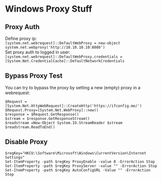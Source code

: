 # Windows Proxy Stuff
## Proxy Auth
Define proxy ip:   
`[system.net.webrequest]::DefaultWebProxy = new-object system.net.webproxy('http://10.10.10.10:8080')`   
Set proxy auth to logged in user:   
`[system.net.webrequest]::DefaultWebProxy.credentials = [System.Net.CredentialCache]::DefaultNetworkCredentials`

## Bypass Proxy Test
You can try to bypass the proxy by setting a new (empty) proxy in a webrequest:   
```
$Request = [System.Net.HttpWebRequest]::CreateHttp('https://ifconfig.me/')
$Request.Proxy=[System.Net.WebProxy]::new()
$response = $Request.GetResponse()
$stream = $response.GetResponseStream()
$readstream =New-Object System.IO.StreamReader $stream
$readstream.ReadToEnd()
```

## Disable Proxy
```
$regKey="HKCU:\Software\Microsoft\Windows\CurrentVersion\Internet Settings"
Set-ItemProperty -path $regKey ProxyEnable -value 0 -ErrorAction Stop
Set-ItemProperty -path $regKey ProxyServer -value "" -ErrorAction Stop
Set-ItemProperty -path $regKey AutoConfigURL -Value "" -ErrorAction Stop
```
